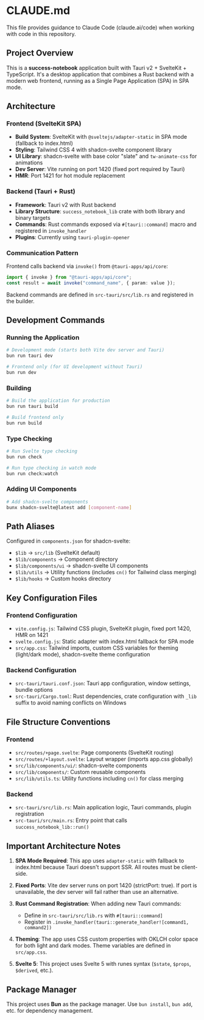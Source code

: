 # CLAUDE.md

This file provides guidance to Claude Code (claude.ai/code) when working with code in this repository.

## Project Overview

This is a **success-notebook** application built with Tauri v2 + SvelteKit + TypeScript. It's a desktop application that combines a Rust backend with a modern web frontend, running as a Single Page Application (SPA) in SPA mode.

## Architecture

### Frontend (SvelteKit SPA)
- **Build System**: SvelteKit with `@sveltejs/adapter-static` in SPA mode (fallback to index.html)
- **Styling**: Tailwind CSS 4 with shadcn-svelte component library
- **UI Library**: shadcn-svelte with base color "slate" and `tw-animate-css` for animations
- **Dev Server**: Vite running on port 1420 (fixed port required by Tauri)
- **HMR**: Port 1421 for hot module replacement

### Backend (Tauri + Rust)
- **Framework**: Tauri v2 with Rust backend
- **Library Structure**: `success_notebook_lib` crate with both library and binary targets
- **Commands**: Rust commands exposed via `#[tauri::command]` macro and registered in `invoke_handler`
- **Plugins**: Currently using `tauri-plugin-opener`

### Communication Pattern
Frontend calls backend via `invoke()` from `@tauri-apps/api/core`:
```typescript
import { invoke } from "@tauri-apps/api/core";
const result = await invoke("command_name", { param: value });
```

Backend commands are defined in `src-tauri/src/lib.rs` and registered in the builder.

## Development Commands

### Running the Application
```bash
# Development mode (starts both Vite dev server and Tauri)
bun run tauri dev

# Frontend only (for UI development without Tauri)
bun run dev
```

### Building
```bash
# Build the application for production
bun run tauri build

# Build frontend only
bun run build
```

### Type Checking
```bash
# Run Svelte type checking
bun run check

# Run type checking in watch mode
bun run check:watch
```

### Adding UI Components
```bash
# Add shadcn-svelte components
bunx shadcn-svelte@latest add [component-name]
```

## Path Aliases

Configured in `components.json` for shadcn-svelte:
- `$lib` → `src/lib` (SvelteKit default)
- `$lib/components` → Component directory
- `$lib/components/ui` → shadcn-svelte UI components
- `$lib/utils` → Utility functions (includes `cn()` for Tailwind class merging)
- `$lib/hooks` → Custom hooks directory

## Key Configuration Files

### Frontend Configuration
- `vite.config.js`: Tailwind CSS plugin, SvelteKit plugin, fixed port 1420, HMR on 1421
- `svelte.config.js`: Static adapter with index.html fallback for SPA mode
- `src/app.css`: Tailwind imports, custom CSS variables for theming (light/dark mode), shadcn-svelte theme configuration

### Backend Configuration
- `src-tauri/tauri.conf.json`: Tauri app configuration, window settings, bundle options
- `src-tauri/Cargo.toml`: Rust dependencies, crate configuration with `_lib` suffix to avoid naming conflicts on Windows

## File Structure Conventions

### Frontend
- `src/routes/+page.svelte`: Page components (SvelteKit routing)
- `src/routes/+layout.svelte`: Layout wrapper (imports app.css globally)
- `src/lib/components/ui/`: shadcn-svelte components
- `src/lib/components/`: Custom reusable components
- `src/lib/utils.ts`: Utility functions including `cn()` for class merging

### Backend
- `src-tauri/src/lib.rs`: Main application logic, Tauri commands, plugin registration
- `src-tauri/src/main.rs`: Entry point that calls `success_notebook_lib::run()`

## Important Architecture Notes

1. **SPA Mode Required**: This app uses `adapter-static` with fallback to index.html because Tauri doesn't support SSR. All routes must be client-side.

2. **Fixed Ports**: Vite dev server runs on port 1420 (strictPort: true). If port is unavailable, the dev server will fail rather than use an alternative.

3. **Rust Command Registration**: When adding new Tauri commands:
   - Define in `src-tauri/src/lib.rs` with `#[tauri::command]`
   - Register in `.invoke_handler(tauri::generate_handler![command1, command2])`

4. **Theming**: The app uses CSS custom properties with OKLCH color space for both light and dark modes. Theme variables are defined in `src/app.css`.

5. **Svelte 5**: This project uses Svelte 5 with runes syntax (`$state`, `$props`, `$derived`, etc.).

## Package Manager

This project uses **Bun** as the package manager. Use `bun install`, `bun add`, etc. for dependency management.
